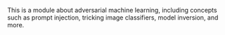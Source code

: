 This is a module about adversarial machine learning, including concepts such as prompt injection, tricking image classifiers, model inversion, and more.
